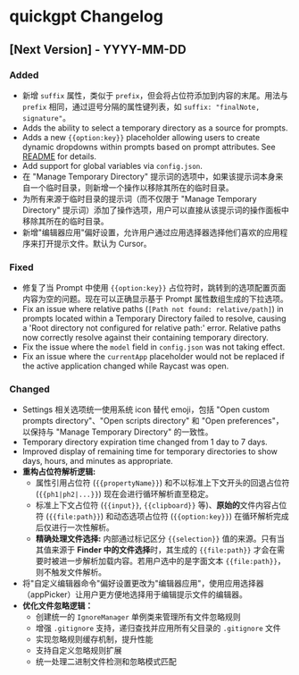 # quickgpt Changelog

## [Next Version] - YYYY-MM-DD

### Added

- 新增 `suffix` 属性，类似于 `prefix`，但会将占位符添加到内容的末尾。用法与 `prefix` 相同，通过逗号分隔的属性键列表，如 `suffix: "finalNote, signature"`。
- Adds the ability to select a temporary directory as a source for prompts.
- Adds a new `{{option:key}}` placeholder allowing users to create dynamic dropdowns within prompts based on prompt attributes. See [README](https://github.com/your-repo/quickgpt-raycast#dynamic-options-placeholder-optionkey) for details.
- Add support for global variables via `config.json`.
- 在 "Manage Temporary Directory" 提示词的选项中，如果该提示词本身来自一个临时目录，则新增一个操作以移除其所在的临时目录。
- 为所有来源于临时目录的提示词（而不仅限于 "Manage Temporary Directory" 提示词）添加了操作选项，用户可以直接从该提示词的操作面板中移除其所在的临时目录。
- 新增"编辑器应用"偏好设置，允许用户通过应用选择器选择他们喜欢的应用程序来打开提示文件。默认为 Cursor。

### Fixed

- 修复了当 Prompt 中使用 `{{option:key}}` 占位符时，跳转到的选项配置页面内容为空的问题。现在可以正确显示基于 Prompt 属性数组生成的下拉选项。
- Fix an issue where relative paths (`[Path not found: relative/path]`) in prompts located within a Temporary Directory failed to resolve, causing a 'Root directory not configured for relative path:' error. Relative paths now correctly resolve against their containing temporary directory.
- Fix the issue where the `model` field in `config.json` was not taking effect.
- Fix an issue where the `currentApp` placeholder would not be replaced if the active application changed while Raycast was open.

### Changed

- Settings 相关选项统一使用系统 icon 替代 emoji，包括 "Open custom prompts directory"、"Open scripts directory" 和 "Open preferences"，以保持与 "Manage Temporary Directory" 的一致性。
- Temporary directory expiration time changed from 1 day to 7 days.
- Improved display of remaining time for temporary directories to show days, hours, and minutes as appropriate.
- **重构占位符解析逻辑:**
  - 属性引用占位符 (`{{propertyName}}`) 和不以标准上下文开头的回退占位符 (`{{ph1|ph2|...}}`) 现在会进行循环解析直至稳定。
  - 标准上下文占位符 (`{{input}}`, `{{clipboard}}` 等)、**原始的**文件内容占位符 (`{{file:path}}`) 和动态选项占位符 (`{{option:key}}`) 在循环解析完成后仅进行一次性解析。
  - **精确处理文件选择:** 内部通过标记区分 `{{selection}}` 值的来源。只有当其值来源于 **Finder 中的文件选择**时，其生成的 `{{file:path}}` 才会在需要时被进一步解析加载内容。若用户选中的是字面文本 `{{file:path}}`，则不触发文件解析。
- 将"自定义编辑器命令"偏好设置更改为"编辑器应用"，使用应用选择器（appPicker）让用户更方便地选择用于编辑提示文件的编辑器。
- **优化文件忽略逻辑：**
  - 创建统一的 `IgnoreManager` 单例类来管理所有文件忽略规则
  - 增强 `.gitignore` 支持，递归查找并应用所有父目录的 `.gitignore` 文件
  - 实现忽略规则缓存机制，提升性能
  - 支持自定义忽略规则扩展
  - 统一处理二进制文件检测和忽略模式匹配
